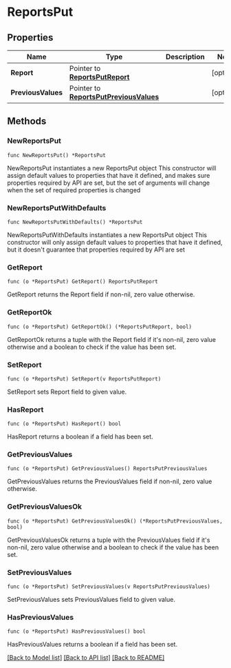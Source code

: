 # ReportsPut

## Properties

Name | Type | Description | Notes
------------ | ------------- | ------------- | -------------
**Report** | Pointer to [**ReportsPutReport**](ReportsPutReport.md) |  | [optional] 
**PreviousValues** | Pointer to [**ReportsPutPreviousValues**](ReportsPutPreviousValues.md) |  | [optional] 

## Methods

### NewReportsPut

`func NewReportsPut() *ReportsPut`

NewReportsPut instantiates a new ReportsPut object
This constructor will assign default values to properties that have it defined,
and makes sure properties required by API are set, but the set of arguments
will change when the set of required properties is changed

### NewReportsPutWithDefaults

`func NewReportsPutWithDefaults() *ReportsPut`

NewReportsPutWithDefaults instantiates a new ReportsPut object
This constructor will only assign default values to properties that have it defined,
but it doesn't guarantee that properties required by API are set

### GetReport

`func (o *ReportsPut) GetReport() ReportsPutReport`

GetReport returns the Report field if non-nil, zero value otherwise.

### GetReportOk

`func (o *ReportsPut) GetReportOk() (*ReportsPutReport, bool)`

GetReportOk returns a tuple with the Report field if it's non-nil, zero value otherwise
and a boolean to check if the value has been set.

### SetReport

`func (o *ReportsPut) SetReport(v ReportsPutReport)`

SetReport sets Report field to given value.

### HasReport

`func (o *ReportsPut) HasReport() bool`

HasReport returns a boolean if a field has been set.

### GetPreviousValues

`func (o *ReportsPut) GetPreviousValues() ReportsPutPreviousValues`

GetPreviousValues returns the PreviousValues field if non-nil, zero value otherwise.

### GetPreviousValuesOk

`func (o *ReportsPut) GetPreviousValuesOk() (*ReportsPutPreviousValues, bool)`

GetPreviousValuesOk returns a tuple with the PreviousValues field if it's non-nil, zero value otherwise
and a boolean to check if the value has been set.

### SetPreviousValues

`func (o *ReportsPut) SetPreviousValues(v ReportsPutPreviousValues)`

SetPreviousValues sets PreviousValues field to given value.

### HasPreviousValues

`func (o *ReportsPut) HasPreviousValues() bool`

HasPreviousValues returns a boolean if a field has been set.


[[Back to Model list]](../README.md#documentation-for-models) [[Back to API list]](../README.md#documentation-for-api-endpoints) [[Back to README]](../README.md)


